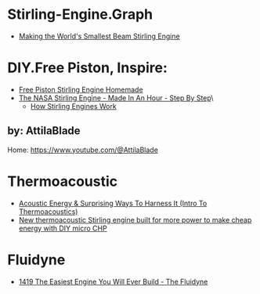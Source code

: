 # Stirling-Engine.Graph
- [Making the World's Smallest Beam Stirling Engine](https://youtu.be/YCjwlSX-tsY)

# DIY.Free Piston, Inspire:
- [Free Piston Stirling Engine Homemade](https://youtu.be/hITn6OMrh8U)
- [The NASA Stirling Engine - Made In An Hour - Step By Step](https://youtu.be/1mF3ipfX34I)\
  - [How Stirling Engines Work](https://youtu.be/1mF3ipfX34I)

## by: AttilaBlade
Home: https://www.youtube.com/@AttilaBlade

# Thermoacoustic
- [Acoustic Energy & Surprising Ways To Harness It (Intro To Thermoacoustics)](https://youtu.be/abswNCqnMRQ)
- [New thermoacoustic Stirling engine built for more power to make cheap energy with DIY micro CHP](https://youtu.be/6PF-GxSCcXA)

# Fluidyne
- [1419 The Easiest Engine You Will Ever Build - The Fluidyne](https://youtu.be/yvuetEaZiwo?list=PLbQqm4rNo627aJO-JWseas7M1nVrxJYw0)
